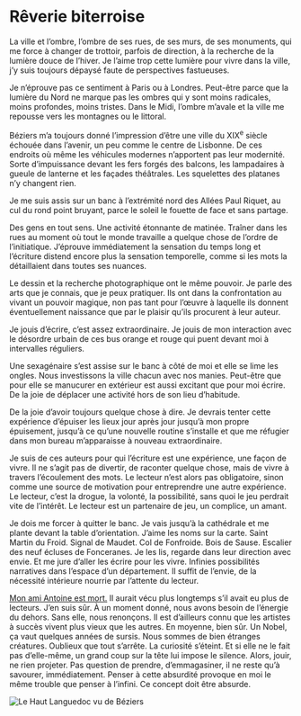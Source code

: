 # Rêverie biterroise

La ville et l’ombre, l’ombre de ses rues, de ses murs, de ses monuments, qui me force à changer de trottoir, parfois de direction, à la recherche de la lumière douce de l’hiver. Je l’aime trop cette lumière pour vivre dans la ville, j’y suis toujours dépaysé faute de perspectives fastueuses.<span id="more-34486"></span>

Je n’éprouve pas ce sentiment à Paris ou à Londres. Peut-être parce que la lumière du Nord ne marque pas les ombres qui y sont moins radicales, moins profondes, moins tristes. Dans le Midi, l’ombre m’avale et la ville me repousse vers les montagnes ou le littoral.

Béziers m’a toujours donné l’impression d’être une ville du XIX<sup>e</sup> siècle échouée dans l’avenir, un peu comme le centre de Lisbonne. De ces endroits où même les véhicules modernes n’apportent pas leur modernité. Sorte d’impuissance devant les fers forgés des balcons, les lampadaires à gueule de lanterne et les façades théâtrales. Les squelettes des platanes n’y changent rien.

Je me suis assis sur un banc à l’extrémité nord des Allées Paul Riquet, au cul du rond point bruyant, parce le soleil le fouette de face et sans partage.

Des gens en tout sens. Une activité étonnante de matinée. Traîner dans les rues au moment où tout le monde travaille a quelque chose de l’ordre de l’initiatique. J’éprouve immédiatement la sensation du temps long et l’écriture distend encore plus la sensation temporelle, comme si les mots la détaillaient dans toutes ses nuances.

Le dessin et la recherche photographique ont le même pouvoir. Je parle des arts que je connais, que je peux pratiquer. Ils ont dans la confrontation au vivant un pouvoir magique, non pas tant pour l’œuvre à laquelle ils donnent éventuellement naissance que par le plaisir qu’ils procurent à leur auteur.

Je jouis d’écrire, c’est assez extraordinaire. Je jouis de mon interaction avec le désordre urbain de ces bus orange et rouge qui puent devant moi à intervalles réguliers.

Une sexagénaire s’est assise sur le banc à côté de moi et elle se lime les ongles. Nous investissons la ville chacun avec nos manies. Peut-être que pour elle se manucurer en extérieur est aussi excitant que pour moi écrire. De la joie de déplacer une activité hors de son lieu d’habitude.

De la joie d’avoir toujours quelque chose à dire. Je devrais tenter cette expérience d’épuiser les lieux jour après jour jusqu’à mon propre épuisement, jusqu’à ce qu’une nouvelle routine s’installe et que me réfugier dans mon bureau m’apparaisse à nouveau extraordinaire.

Je suis de ces auteurs pour qui l’écriture est une expérience, une façon de vivre. Il ne s’agit pas de divertir, de raconter quelque chose, mais de vivre à travers l’écoulement des mots. Le lecteur n’est alors pas obligatoire, sinon comme une source de motivation pour entreprendre une autre expérience. Le lecteur, c’est la drogue, la volonté, la possibilité, sans quoi le jeu perdrait vite de l’intérêt. Le lecteur est un partenaire de jeu, un complice, un amant.

Je dois me forcer à quitter le banc. Je vais jusqu’à la cathédrale et me plante devant la table d’orientation. J’aime les noms sur la carte. Saint Martin du Froid. Signal de Maudet. Col de Fonfroide. Bois de Sause. Escalier des neuf écluses de Fonceranes. Je les lis, regarde dans leur direction avec envie. Et me jure d’aller les écrire pour les vivre. Infinies possibilités narratives dans l’espace d’un département. Il suffit de l’envie, de la nécessité intérieure nourrie par l’attente du lecteur.

[Mon ami Antoine est mort.](https://tcrouzet.com/2014/02/12/vivre-jusquau-bout/) Il aurait vécu plus longtemps s’il avait eu plus de lecteurs. J’en suis sûr. À un moment donné, nous avons besoin de l’énergie du dehors. Sans elle, nous renonçons. Il est d’ailleurs connu que les artistes à succès vivent plus vieux que les autres. En moyenne, bien sûr. Un Nobel, ça vaut quelques années de sursis. Nous sommes de bien étranges créatures. Oublieux que tout s’arrête. La curiosité s’éteint. Et si elle ne le fait pas d’elle-même, un grand coup sur la tête lui impose le silence. Alors, jouir, ne rien projeter. Pas question de prendre, d’emmagasiner, il ne reste qu’à savourer, immédiatement. Penser à cette absurdité provoque en moi le même trouble que penser à l’infini. Ce concept doit être absurde.

![Le Haut Languedoc vu de Béziers](https://tcrouzet.com/images_tc/2014/02/beziers.jpg)